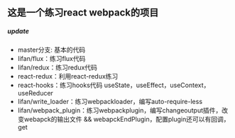 ## 这是一个练习react webpack的项目

##### update

- master分支: 基本的代码
- lifan/flux：练习flux代码
- lifan/redux：练习redux代码
- react-redux：利用react-redux练习
- react-hooks：练习hooks代码 useState，useEffect，useContext，useReducer
- lifan/write_loader：练习webpackloader，编写auto-require-less
- lifan/webpack_plugin：练习webpackplugin，编写changeoutput插件，改变webapck的输出文件  &&  webapckEndPlugin，配置plugin还可以有回调，get
